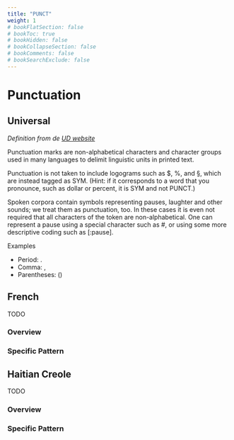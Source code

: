 ```yaml
---
title: "PUNCT"
weight: 1
# bookFlatSection: false
# bookToc: true
# bookHidden: false
# bookCollapseSection: false
# bookComments: false
# bookSearchExclude: false
---
```


#  Punctuation  


##  Universal  

*Definition from de [UD website](https://universaldependencies.org/u/pos/PUNCT.html)*

Punctuation marks are non-alphabetical characters and character groups used in many languages to delimit linguistic units in printed text.

Punctuation is not taken to include logograms such as $, %, and §, which are instead tagged as SYM. (Hint: if it corresponds to a word that you pronounce, such as dollar or percent, it is SYM and not PUNCT.)

Spoken corpora contain symbols representing pauses, laughter and other sounds; we treat them as punctuation, too. In these cases it is even not required that all characters of the token are non-alphabetical. One can represent a pause using a special character such as #, or using some more descriptive coding such as [:pause].

Examples
- Period: .
- Comma: ,
- Parentheses: ()


## French

TODO
### Overview

### Specific Pattern




## Haitian Creole

TODO
### Overview

### Specific Pattern


